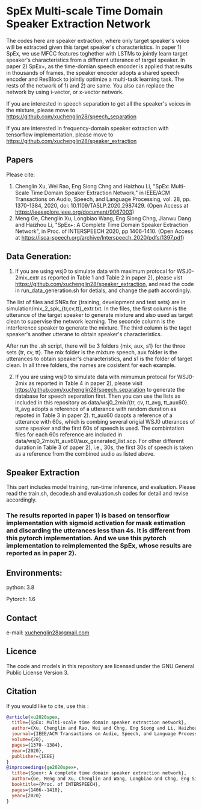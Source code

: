 # SpEx Multi-scale Time Domain Speaker Extraction Network

The codes here are speaker extraction, where only target speaker's voice will be extracted given this target speaker's characteristics. In paper 1) SpEx, we use MFCC features toghether with LSTMs to jointly learn target speaker's characteristics from a different utterance of target speaker. In paper 2) SpEx+, as the time-domian speech encoder is applied that results in thousands of frames, the speaker encoder adopts a shared speech encoder and ResBlock to jointly optimize a multi-task learning task. The rests of the network of 1) and 2) are same. You also can replace the network by using i-vector, or x-vector network.

If you are interested in speech separation to get all the speaker's voices in the mixture, please move to https://github.com/xuchenglin28/speech_separation

If you are interested in frequency-domain speaker extraction with tensorflow implementation, please move to https://github.com/xuchenglin28/speaker_extraction

## Papers

Please cite:

 1) Chenglin Xu, Wei Rao, Eng Siong Chng and Haizhou Li, "SpEx: Multi-Scale Time Domain Speaker Extraction Network," in IEEE/ACM Transactions on Audio, Speech, and Language Processing, vol. 28, pp. 1370-1384, 2020, doi: 10.1109/TASLP.2020.2987429. (Open Access at https://ieeexplore.ieee.org/document/9067003)
 2) Meng Ge, Chenglin Xu, Longbiao Wang, Eng Siong Chng, Jianwu Dang and Haizhou Li, "SpEx+: A Complete Time Domain Speaker Extraction Network", in Proc. of INTERSPEECH 2020, pp 1406-1410. (Open Access at https://isca-speech.org/archive/Interspeech_2020/pdfs/1397.pdf)

## Data Generation:

1) If you are using wsj0 to simulate data with maximum protocal for WSJ0-2mix_extr as reported in Table 1 and Table 2 in paper 2), please vist https://github.com/xuchenglin28/speaker_extraction,  and read the code in run_data_generation.sh for detials, and change the path accordingly.

The list of files and SNRs for {training, development and test sets} are in simulation/mix_2_spk_{tr,cv,tt}\_extr.txt. In the files, the first column is the utterance of the target speaker to generate mixture and also used as target clean to supervise the network learning. The seconde column is the interference speaker to generate the mixture. The third column is the taget speaker's another utterane to obtain speaker's characteristics.

After run the .sh script, there will be 3 folders {mix, aux, s1} for the three sets {tr, cv, tt}. The mix folder is the mixture speech, aux folder is the utterances to obtain speaker's characteristics, and s1 is the folder of target clean. In all three folders, the names are cosistent for each example. 

2) If you are using wsj0 to simulate data with mimumun protocal for WSJ0-2mix as reported in Table 4 in paper 2), please visit https://github.com/xuchenglin28/speech_separation to generate the database for speech separation first. Then you can use the lists as included in this repository as data/wsj0_2mix/{tr, cv, tt_avg, tt_aux60}. tt_avg adopts a reference of a utterance with random duration as repoted in Table 3 in paper 2). tt_aux60 daopts a reference of a utterance with 60s, which is combing several origial WSJ0 utterances of same speaker and the first 60s of speech is used. The combintation files for each 60s reference are included in data/wsj0_2mix/tt_aux60/aux_generated_list.scp. For other different duration in Table 3 of paper 2), i.e., 30s, the first 30s of speech is taken as a reference from the combined audio as listed above.

## Speaker Extraction

This part includes model training, run-time inference, and evaluation. Please read the train.sh, decode.sh and evaluation.sh codes for detail and revise accordingly.

### The results reported in paper 1) is based on tensorflow implementation with sigmoid activation for mask estimation and discarding the utterances less than 4s. It is different from this pytorch implementation. And we use this pytorch implementation to reimplemented the SpEx, whose results are reported as in paper 2).

## Environments:

python: 3.8

Pytorch: 1.6

## Contact

e-mail: xuchenglin28@gmail.com

## Licence

The code and models in this repository are licensed under the GNU General Public License Version 3.

## Citation
If you would like to cite, use this :
```BibTex
@article{xu2020spex,
  title={SpEx: Multi-scale time domain speaker extraction network},
  author={Xu, Chenglin and Rao, Wei and Chng, Eng Siong and Li, Haizhou},
  journal={IEEE/ACM Transactions on Audio, Speech, and Language Processing},
  volume={28},
  pages={1370--1384},
  year={2020},
  publisher={IEEE}
}
@inproceedings{ge2020spex+,
  title={Spex+: A complete time domain speaker extraction network},
  author={Ge, Meng and Xu, Chenglin and Wang, Longbiao and Chng, Eng Siong and Dang, Jianwu and Li, Haizhou},
  booktitle={Proc. of INTERSPEECH},
  pages={1406--1410},
  year={2020}
}
```
